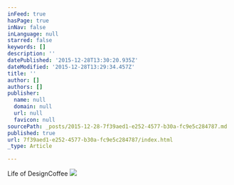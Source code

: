 ```yaml
---
inFeed: true
hasPage: true
inNav: false
inLanguage: null
starred: false
keywords: []
description: ''
datePublished: '2015-12-28T13:30:20.935Z'
dateModified: '2015-12-28T13:29:34.457Z'
title: ''
author: []
authors: []
publisher:
  name: null
  domain: null
  url: null
  favicon: null
sourcePath: _posts/2015-12-28-7f39aed1-e252-4577-b30a-fc9e5c284787.md
published: true
url: 7f39aed1-e252-4577-b30a-fc9e5c284787/index.html
_type: Article

---
```

Life of DesignCoffee
![](https://the-grid-user-content.s3-us-west-2.amazonaws.com/7039ae18-7130-48bd-aee0-20c52122accc.JPG)